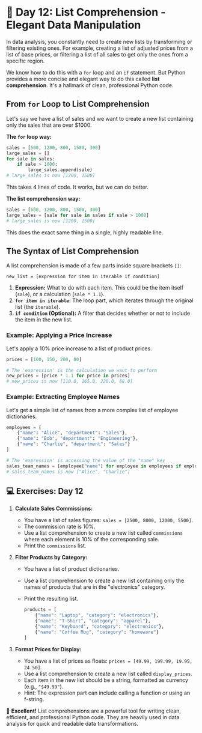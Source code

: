 # 📘 Day 12: List Comprehension - Elegant Data Manipulation

In data analysis, you constantly need to create new lists by transforming or filtering existing ones. For example, creating a list of adjusted prices from a list of base prices, or filtering a list of all sales to get only the ones from a specific region.

We know how to do this with a `for` loop and an `if` statement. But Python provides a more concise and elegant way to do this called **list comprehension**. It's a hallmark of clean, professional Python code.

## From `for` Loop to List Comprehension

Let's say we have a list of sales and we want to create a new list containing only the sales that are over $1000.

**The `for` loop way:**

```python
sales = [500, 1200, 800, 1500, 300]
large_sales = []
for sale in sales:
    if sale > 1000:
        large_sales.append(sale)
# large_sales is now [1200, 1500]
```

This takes 4 lines of code. It works, but we can do better.

**The list comprehension way:**

```python
sales = [500, 1200, 800, 1500, 300]
large_sales = [sale for sale in sales if sale > 1000]
# large_sales is now [1200, 1500]
```

This does the exact same thing in a single, highly readable line.

## The Syntax of List Comprehension

A list comprehension is made of a few parts inside square brackets `[]`:

`new_list = [expression for item in iterable if condition]`

1. **Expression:** What to do with each item. This could be the item itself (`sale`), or a calculation (`sale * 1.1`).
2. **`for item in iterable`:** The loop part, which iterates through the original list (the `iterable`).
3. **`if condition` (Optional):** A filter that decides whether or not to include the item in the new list.

### Example: Applying a Price Increase

Let's apply a 10% price increase to a list of product prices.

```python
prices = [100, 150, 200, 80]

# The 'expression' is the calculation we want to perform
new_prices = [price * 1.1 for price in prices]
# new_prices is now [110.0, 165.0, 220.0, 88.0]
```

### Example: Extracting Employee Names

Let's get a simple list of names from a more complex list of employee dictionaries.

```python
employees = [
    {"name": "Alice", "department": "Sales"},
    {"name": "Bob", "department": "Engineering"},
    {"name": "Charlie", "department": "Sales"}
]

# The 'expression' is accessing the value of the "name" key
sales_team_names = [employee["name"] for employee in employees if employee["department"] == "Sales"]
# sales_team_names is now ["Alice", "Charlie"]
```

## 💻 Exercises: Day 12

1. **Calculate Sales Commissions:**
    * You have a list of sales figures: `sales = [2500, 8000, 12000, 5500]`.
    * The commission rate is 10%.
    * Use a list comprehension to create a new list called `commissions` where each element is 10% of the corresponding sale.
    * Print the `commissions` list.

2. **Filter Products by Category:**
    * You have a list of product dictionaries.
    * Use a list comprehension to create a new list containing only the names of products that are in the "electronics" category.
    * Print the resulting list.

        ```python
        products = [
            {"name": "Laptop", "category": "electronics"},
            {"name": "T-Shirt", "category": "apparel"},
            {"name": "Keyboard", "category": "electronics"},
            {"name": "Coffee Mug", "category": "homeware"}
        ]
        ```

3. **Format Prices for Display:**
    * You have a list of prices as floats: `prices = [49.99, 199.99, 19.95, 24.50]`.
    * Use a list comprehension to create a new list called `display_prices`.
    * Each item in the new list should be a string, formatted as currency (e.g., `"$49.99"`).
    * Hint: The expression part can include calling a function or using an f-string.

🎉 **Excellent!** List comprehensions are a powerful tool for writing clean, efficient, and professional Python code. They are heavily used in data analysis for quick and readable data transformations.
